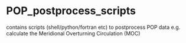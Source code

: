# POP_postprocess_scripts
contains scripts (shell/python/fortran etc) to postprocess POP data e.g. calculate the Meridional Overturning Circulation (MOC) 
